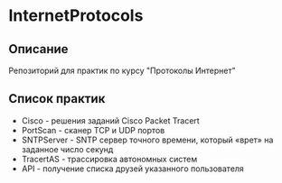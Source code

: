 # InternetProtocols
## Описание
Репозиторий для практик по курсу "Протоколы Интернет"

## Список практик
* Cisco - решения заданий Cisco Packet Tracert
* PortScan - сканер TCP и UDP портов
* SNTPServer - SNTP сервер точного времени, который «врет» на заданное число секунд 
* TracertAS - трассировка автономных систем
* API - получение списка друзей указанного пользователя